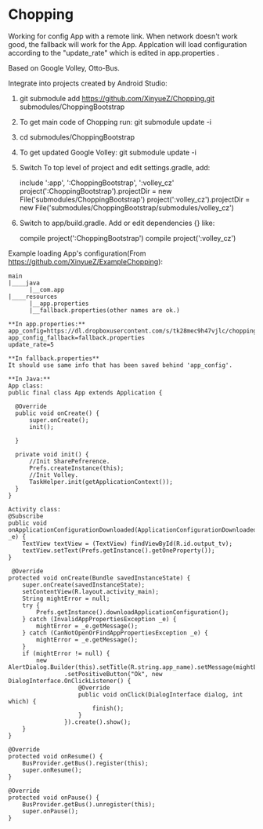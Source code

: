 Chopping
========

Working for config App with a remote link. When network doesn't work good, the fallback will work for the App. Applcation will load configuration according to the "update_rate" which is edited in app.properties .

Based on Google Volley, Otto-Bus.

Integrate into projects created by Android Studio:

1. git submodule add https://github.com/XinyueZ/Chopping.git submodules/ChoppingBootstrap
2. To get main code of Chopping run: git submodule update -i
3. cd submodules/ChoppingBootstrap
4. To get updated Google Volley: git submodule update -i
5. Switch To top level of project and edit settings.gradle, add:

	include ':app', ':ChoppingBootstrap', ':volley_cz'
	project(':ChoppingBootstrap').projectDir = new File('submodules/ChoppingBootstrap')
	project(':volley_cz').projectDir = new File('submodules/ChoppingBootstrap/submodules/volley_cz')
 
6. Switch to app/build.gradle. Add or edit dependencies {} like:

    compile project(':ChoppingBootstrap')
    compile project(':volley_cz')

Example loading App's configuration(From https://github.com/XinyueZ/ExampleChopping):
	
    main
	|____java
	      |__com.app  
    |____resources
          |__app.properties  
          |__fallback.properties(other names are ok.)
          
    **In app.properties:**
    app_config=https://dl.dropboxusercontent.com/s/tk28mec9h47vjlc/choppingexample.properties
    app_config_fallback=fallback.properties
    update_rate=5
    
    **In fallback.properties** 
    It should use same info that has been saved behind 'app_config'.
    
    **In Java:**
	App class:
    public final class App extends Application {

      @Override
      public void onCreate() {
          super.onCreate();
          init();
  
      }
  
      private void init() {
          //Init SharePefrerence.
          Prefs.createInstance(this);
          //Init Volley.
          TaskHelper.init(getApplicationContext());
      }
    }
    
    Activity class:
    @Subscribe
    public void onApplicationConfigurationDownloaded(ApplicationConfigurationDownloadedEvent _e) {
		TextView textView = (TextView) findViewById(R.id.output_tv);
		textView.setText(Prefs.getInstance().getOneProperty());
	}

	 @Override
	protected void onCreate(Bundle savedInstanceState) {
		super.onCreate(savedInstanceState);
		setContentView(R.layout.activity_main); 
		String mightError = null;
		try {
			Prefs.getInstance().downloadApplicationConfiguration();
		} catch (InvalidAppPropertiesException _e) {
			mightError = _e.getMessage();
		} catch (CanNotOpenOrFindAppPropertiesException _e) {
			mightError = _e.getMessage();
		}
		if (mightError != null) {
			new AlertDialog.Builder(this).setTitle(R.string.app_name).setMessage(mightError).setCancelable(false)
					.setPositiveButton("Ok", new DialogInterface.OnClickListener() {
						@Override
						public void onClick(DialogInterface dialog, int which) {
							finish();
						}
					}).create().show();
		}
	}

	@Override
	protected void onResume() {
		BusProvider.getBus().register(this);
		super.onResume();
	}

	@Override
	protected void onPause() {
		BusProvider.getBus().unregister(this);
		super.onPause();
	}
